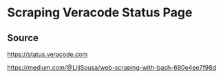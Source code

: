 # Scraping Veracode Status Page




## Source

https://status.veracode.com

https://medium.com/@LiliSousa/web-scraping-with-bash-690e4ee7f98d